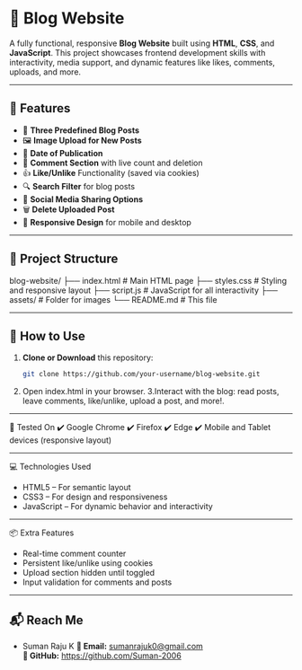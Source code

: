# 📝 Blog Website

A fully functional, responsive **Blog Website** built using **HTML**, **CSS**, and **JavaScript**.
This project showcases frontend development skills with interactivity, media support, and dynamic 
features like likes, comments, uploads, and more.

---

## 📌 Features

- 📰 **Three Predefined Blog Posts**
- 🖼️ **Image Upload for New Posts**
- 📅 **Date of Publication**
- 💬 **Comment Section** with live count and deletion
- 👍 **Like/Unlike** Functionality (saved via cookies)
- 🔍 **Search Filter** for blog posts
- 🔗 **Social Media Sharing Options**
- 🗑️ **Delete Uploaded Post**
- 📱 **Responsive Design** for mobile and desktop

---

## 📂 Project Structure

blog-website/
├── index.html # Main HTML page
├── styles.css # Styling and responsive layout
├── script.js # JavaScript for all interactivity
├── assets/ # Folder for images
└── README.md # This file

---

## 🚀 How to Use

1. **Clone or Download** this repository:
   ```bash
   git clone https://github.com/your-username/blog-website.git
2. Open index.html in your browser.
3.Interact with the blog: read posts, leave comments, like/unlike, upload a post, and more!.

---

🧪 Tested On
✔️ Google Chrome
✔️ Firefox
✔️ Edge
✔️ Mobile and Tablet devices (responsive layout)

---

💻 Technologies Used
- HTML5 – For semantic layout
- CSS3 – For design and responsiveness
- JavaScript – For dynamic behavior and interactivity

---

📦 Extra Features
- Real-time comment counter
- Persistent like/unlike using cookies
- Upload section hidden until toggled
- Input validation for comments and posts

---

## 📬 Reach Me
- Suman Raju K 
**📧 Email:** sumanrajuk0@gmail.com  
**🔗 GitHub:** https://github.com/Suman-2006
